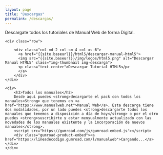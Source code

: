 ```yaml
---
layout: page
title: "Descargas"
permalink: /descargas/
---
```


Descargate todos los tutoriales de Manual Web de forma Digital.

<div class="container-fluid">

    <div class="row">

        <div class="col-md-2 col-sm-4 col-xs-6">
          <a href="{{site.baseurl}}/html5/descargar-manual-html5">
          <img src="{{site.baseurl}}/img/logos/html5.png" alt="Descargar Manual HTML5" class="img-thumbnail img-descarga">          
          <p class="text-center">Descargar Tutorial HTML5</p>
          </a>
        </div>
    </div>

    <div>
        <h2>Todos los manuales</h2>
        Desde aquí puedes <strong>decargarte el pack con todos los manuales<Strong> que tenemos en <a href="https://www.manualweb.net">Manual Web</a>. Esta descarga tiene dos modalidades, por un lado puedes <strong>descargarte todos los manuales que tenemos a disposición a día de hoy</strong> o por el otro puedes <strong>suscribirte y estar mensualmente actualizado con las novedades de los manuales existente y la incorporación de nuevos manuales</strong>.
        <script src="https://gumroad.com/js/gumroad-embed.js"></script>
        <div class="gumroad-product-embed"><a href="https://lineadecodigo.gumroad.com/l/manualweb">Cargando...</a></div>
    </div>

</div>
